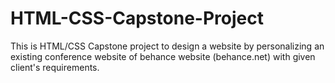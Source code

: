 # HTML-CSS-Capstone-Project
This is HTML/CSS Capstone project to design a website by personalizing an existing conference website of behance website (behance.net) with given client's requirements.
